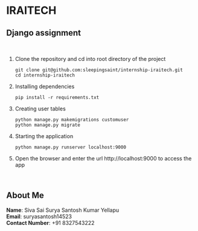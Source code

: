 # IRAITECH

## Django assignment
<br />

1. Clone the repository and cd into root directory of the project    
    ```
    git clone git@github.com:sleepingsaint/internship-iraitech.git 
    cd internship-iraitech
    ```

1. Installing dependencies
    ```
    pip install -r requirements.txt
    ```

2. Creating user tables

    ```
    python manage.py makemigrations customuser
    python manage.py migrate
    ```

3. Starting the application

    ```
    python manage.py runserver localhost:9000
    ```

4. Open the browser and enter the url http://localhost:9000 to access the app

<br />

## About Me

**Name**: Siva Sai Surya Santosh Kumar Yellapu
<br />
**Email**: suryasantosh14523
<br />
**Contact Number**: +91 8327543222